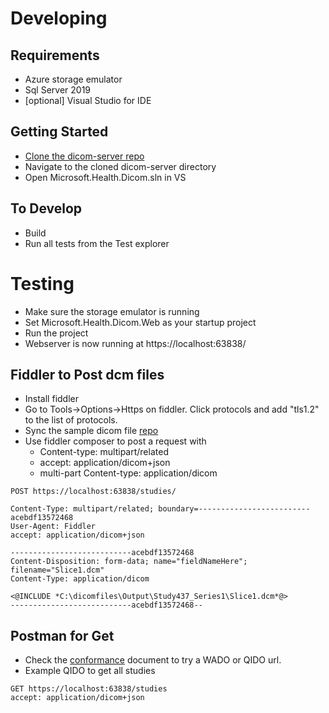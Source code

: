 # Developing
## Requirements
- Azure storage emulator
- Sql Server 2019
- [optional] Visual Studio for IDE

## Getting Started
- [Clone the dicom-server repo](https://github.com/microsoft/dicom-server.git)
- Navigate to the cloned dicom-server directory
- Open Microsoft.Health.Dicom.sln in VS

## To Develop
- Build
- Run all tests from the Test explorer

# Testing
- Make sure the storage emulator is running
- Set Microsoft.Health.Dicom.Web as your startup project
- Run the project
- Webserver is now running at https://localhost:63838/

## Fiddler to Post dcm files
- Install fiddler
- Go to Tools->Options->Https on fiddler. Click protocols and add "tls1.2" to the list of protocols.
- Sync the sample dicom file [repo](https://microsofthealth.visualstudio.com/DefaultCollection/Health/_git/dicom-samples)
- Use fiddler composer to post a request with
   - Content-type: multipart/related
   - accept: application/dicom+json
   - multi-part Content-type: application/dicom

```http
POST https://localhost:63838/studies/

Content-Type: multipart/related; boundary=-------------------------acebdf13572468
User-Agent: Fiddler
accept: application/dicom+json

---------------------------acebdf13572468
Content-Disposition: form-data; name="fieldNameHere"; filename="Slice1.dcm"
Content-Type: application/dicom

<@INCLUDE *C:\dicomfiles\Output\Study437_Series1\Slice1.dcm*@>
---------------------------acebdf13572468--

```
## Postman for Get
-  Check the [conformance](https://microsofthealth.visualstudio.com/Health/_git/health-paas-docs?path=%2Fspecs%2FDICOM%2FDICOMWeb-Conformance.md&_a=preview) document to try a WADO or QIDO url.
- Example QIDO to get all studies
```http
GET https://localhost:63838/studies
accept: application/dicom+json
```